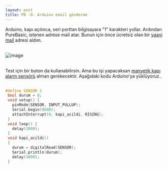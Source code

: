 ```yaml
---
layout: post
title: PB -8- Arduino email gönderme
---
```


Arduino, kapı açılınca, seri porttan bilgisayara "1" karakteri yollar. Ardından PureBasic, istenen adrese mail atar. Bunun için önce ücretsiz olan bir [yaani mail](https://www.yaanimail.com/home) adresi aldım.<br><br>

![image](https://github.com/user-attachments/assets/0b332e18-9bf4-4756-88bb-7c98fb66dbfc)<br><br>

Test için bir buton da kullanabilirsin. Ama bu işi yapacaksan [manyetik kapı alarm sensörü](https://robolinkmarket.com/manyetik-kapi-alarm-sensoru) alman gerekecektir. Aşağıdaki kodu Arduino’ya yüklüyoruz.. <br><br>

```c
#define SENSOR 2   
 bool durum = 0;
 void setup() {
   pinMode(SENSOR, INPUT_PULLUP);             
   Serial.begin(9600);           
   attachInterrupt(0, kapi_acildi, RISING); 
 }
 void loop() {
   delay(1000);
 }
 void kapi_acildi()
 {
   durum = digitalRead(SENSOR); 
   Serial.println(durum);      
   delay(1000);
 }
```
<br>

